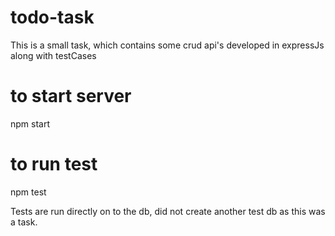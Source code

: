 # todo-task
This is a small task, which contains some crud api's developed in expressJs along with testCases

# to start server
npm start

# to run test
npm test


Tests are run directly on to the db, did not create another test db as this was a task.


